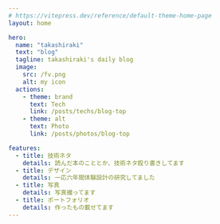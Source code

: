 ```yaml
---
# https://vitepress.dev/reference/default-theme-home-page
layout: home

hero:
  name: "takashiraki"
  text: "blog"
  tagline: takashiraki's daily blog
  image:
    src: /fv.png
    alt: my icon
  actions:
    - theme: brand
      text: Tech
      link: /posts/techs/blog-top
    - theme: alt
      text: Photo
      link: /posts/photos/blog-top

features:
  - title: 技術ネタ
    details: 読んだ本のこととか、技術ネタ殴り書きしてます
  - title: デザイン
    details: 一応六年間体験設計の研究してました
  - title: 写真
    details: 写真撮ってます
  - title: ポートフォリオ
    details: 作ったもの載せてます
---
```



